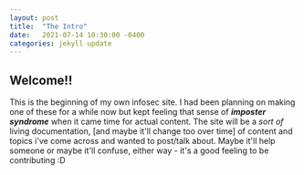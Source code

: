 ```yaml
---
layout: post
title:  "The Intro"
date:   2021-07-14 10:30:00 -0400
categories: jekyll update
---
```

## Welcome!!
This is the beginning of my own infosec site. I had been planning on making one of these for a while now but kept feeling that sense of ***imposter syndrome*** when it came time for actual content. The site will be a _sort of_ living documentation, [and maybe it'll change too over time] of content and topics i've come across and wanted to post/talk about. Maybe it'll help someone or maybe it'll confuse, either way - it's a good feeling to be contributing :D

